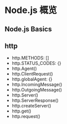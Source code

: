 # Node.js 概览

## Node.js Basics


## http
- http.METHODS: []
- http.STATUS_CODES: {}
- http.Agent()
- http.ClientRequest()
- http.globalAgent: {}
- http.IncomingMessage()
- http.OutgoingMessage()
- http.Server()
- http.ServerResponse()
- http.createServer()
- http.get()
- http.request()
